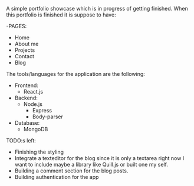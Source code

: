
A simple portfolio showcase which is in progress of getting finished. When this portfolio is finished it is suppose to have: 

-PAGES:
  - Home
  - About me 
  - Projects
  - Contact
  - Blog

The tools/languages for the application are the following: 
 - Frontend: 
    - React.js
 - Backend: 
    - Node.js
      - Express
      - Body-parser
 - Database: 
    - MongoDB
 
 TODO:s left: 
  - Finishing the styling
  - Integrate a texteditor for the blog since it is only a textarea right now I want to include maybe a library like Quill.js or built one my self.
  - Building a comment section for the blog posts.
  - Building authentication for the app

